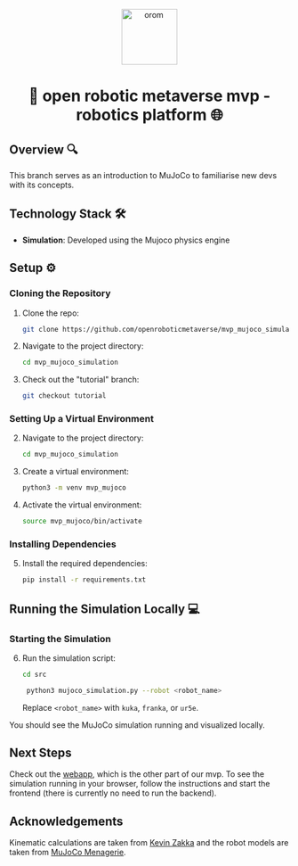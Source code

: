 <p align="center">
  <a href="https://www.openroboticmetaverse.org">
    <img alt="orom" src="https://raw.githubusercontent.com/openroboverse/knowledge-base/main/docs/assets/icon.png" width="100" />
  </a>
</p>
<h1 align="center">
  🤖 open robotic metaverse mvp - robotics platform 🌐
</h1>

## Overview 🔍

This branch serves as an introduction to MuJoCo to familiarise new devs with its concepts.

## Technology Stack 🛠️

- **Simulation**: Developed using the Mujoco physics engine

## Setup ⚙️

### Cloning the Repository

1. Clone the repo:
   ```bash
   git clone https://github.com/openroboticmetaverse/mvp_mujoco_simulation.git
   ```
2. Navigate to the project directory:

   ```bash
   cd mvp_mujoco_simulation
   ```

3. Check out the "tutorial" branch:
   ```bash
   git checkout tutorial
   ```

### Setting Up a Virtual Environment

2. Navigate to the project directory:

   ```bash
   cd mvp_mujoco_simulation
   ```

3. Create a virtual environment:

   ```bash
   python3 -m venv mvp_mujoco
   ```

4. Activate the virtual environment:

   ```bash
   source mvp_mujoco/bin/activate
   ```

### Installing Dependencies

5. Install the required dependencies:
   ```bash
   pip install -r requirements.txt
   ```

## Running the Simulation Locally 💻

### Starting the Simulation

6. Run the simulation script:
   ```bash
   cd src
   ```
   ```bash
    python3 mujoco_simulation.py --robot <robot_name>
   ```
   Replace `<robot_name>` with `kuka`, `franka`, or `ur5e`.

You should see the MuJoCo simulation running and visualized locally.

## Next Steps

Check out the [webapp](https://github.com/openroboticmetaverse/mvp-webapp), which is the other part of our mvp. To see the simulation running in your browser, follow the instructions and start the frontend (there is currently no need to run the backend).

## Acknowledgements

Kinematic calculations are taken from [Kevin Zakka](https://github.com/kevinzakka/mjctrl/) and the robot models are taken from [MuJoCo Menagerie](https://github.com/google-deepmind/mujoco_menagerie).
